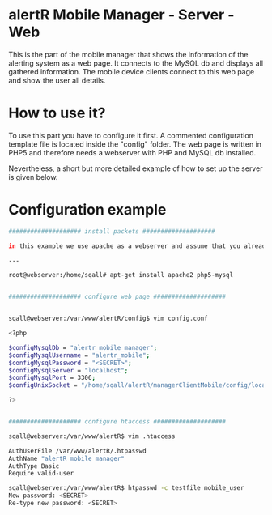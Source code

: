 alertR Mobile Manager - Server - Web
======

This is the part of the mobile manager that shows the information of the alerting system as a web page. It connects to the MySQL db and displays all gathered information. The mobile device clients connect to this web page and show the user all details.


How to use it?
======

To use this part you have to configure it first. A commented configuration template file is located inside the "config" folder. The web page is written in PHP5 and therefore needs a webserver with PHP and MySQL db installed.

Nevertheless, a short but more detailed example of how to set up the server is given below.


Configuration example
======

```bash
#################### install packets ####################

in this example we use apache as a webserver and assume that you already installed/configured the manager client mobile

---

root@webserver:/home/sqall# apt-get install apache2 php5-mysql


#################### configure web page ####################


sqall@webserver:/var/www/alertR/config$ vim config.conf

<?php

$configMysqlDb = "alertr_mobile_manager";
$configMysqlUsername = "alertr_mobile";
$configMysqlPassword = "<SECRET>";
$configMysqlServer = "localhost";
$configMysqlPort = 3306;
$configUnixSocket = "/home/sqall/alertR/managerClientMobile/config/localsocket";

?>


#################### configure htaccess ####################

sqall@webserver:/var/www/alertR$ vim .htaccess

AuthUserFile /var/www/alertR/.htpasswd
AuthName "alertR mobile manager"
AuthType Basic
Require valid-user

sqall@webserver:/var/www/alertR$ htpasswd -c testfile mobile_user
New password: <SECRET>
Re-type new password: <SECRET>
```